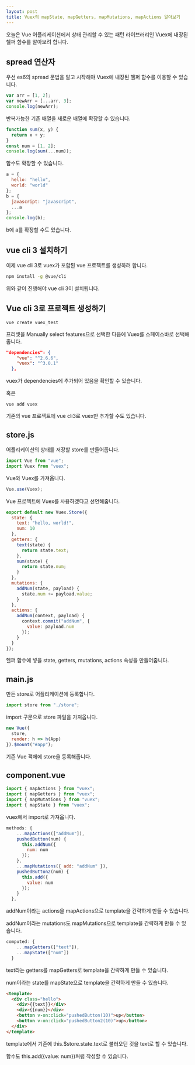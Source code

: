 ```yaml
---
layout: post
title: Vuex의 mapState, mapGetters, mapMutations, mapActions 알아보기
---
```


오늘은 Vue 어플리케이션에서 상태 관리할 수 있는 패턴 라이브러리인 Vuex에 내장된 헬퍼 함수를 알아보려 합니다.

## spread 연산자

우선 es6의 spread 문법을 알고 시작해야 Vuex에 내장된 헬퍼 함수를 이용할 수 있습니다.

```javascript
var arr = [1, 2];
var newArr = [...arr, 3];
console.log(newArr);
```

반복가능한 기존 배열을 새로운 배열에 확장할 수 있습니다.

```javascript
function sum(x, y) {
  return x + y;
}
const num = [1, 2];
console.log(sum(...num));
```

함수도 확장할 수 있습니다.

```javascript
a = {
  hello: "hello",
  world: "world"
};
b = {
  javascript: "javascript",
  ...a
};
console.log(b);
```

b에 a를 확장할 수도 있습니다.

## vue cli 3 설치하기

이제 vue cli 3로 vuex가 포함된 vue 프로젝트를 생성하려 합니다.

```bash
npm install -g @vue/cli
```

위와 같이 진행해야 vue cli 3이 설치됩니다.

## Vue cli 3로 프로젝트 생성하기

```
vue create vuex_test
```

프리셋을 Manually select features으로 선택한 다음에 Vuex를 스페이스바로 선택해줍니다.

```json
"dependencies": {
    "vue": "^2.6.6",
    "vuex": "^3.0.1"
  },
```

vuex가 dependencies에 추가되어 있음을 확인할 수 있습니다.

혹은

```
vue add vuex
```

기존의 vue 프로젝트에 vue cli3로 vuex만 추가할 수도 있습니다.

## store.js

어플리케이션의 상태를 저장할 store를 만들어줍니다.

```javascript
import Vue from "vue";
import Vuex from "vuex";
```

Vue와 Vuex를 가져옵니다.

```javascript
Vue.use(Vuex);
```

Vue 프로젝트에 Vuex를 사용하겠다고 선언해줍니다.

```javascript
export default new Vuex.Store({
  state: {
    text: "hello, world!",
    num: 10
  },
  getters: {
    text(state) {
      return state.text;
    },
    num(state) {
      return state.num;
    }
  },
  mutations: {
    addNum(state, payload) {
      state.num += payload.value;
    }
  },
  actions: {
    addNum(context, payload) {
      context.commit("addNum", {
        value: payload.num
      });
    }
  }
});
```

헬퍼 함수에 넣을 state, getters, mutations, actions 속성을 만들어줍니다.

## main.js

만든 store로 어플리케이션에 등록합니다.

```javascript
import store from "./store";
```

import 구문으로 store 파일을 가져옵니다.

```javascript
new Vue({
  store,
  render: h => h(App)
}).$mount("#app");
```

기존 Vue 객체에 store을 등록해줍니다.

## component.vue

```javascript
import { mapActions } from "vuex";
import { mapGetters } from "vuex";
import { mapMutations } from "vuex";
import { mapState } from "vuex";
```

vuex에서 import로 가져옵니다.

```javascript
methods: {
    ...mapActions(["addNum"]),
    pushedButton(num) {
      this.addNum({
        num: num
      });
    },
    ...mapMutations({ add: "addNum" }),
    pushedButton2(num) {
      this.add({
        value: num
      });
    }
  },
```

addNum이라는 actions을 mapActions으로 template을 간략하게 만들 수 있습니다.

addNum이라는 mutations도 mapMutations으로 template을 간략하게 만들 수 있습니다.

```javascript
computed: {
    ...mapGetters(["text"]),
    ...mapState(["num"])
  }
```

text라는 getters를 mapGetters로 template을 간략하게 만들 수 있습니다.

num이라는 state를 mapState으로 template을 간략하게 만들 수 있습니다.

```html
<template>
  <div class="hello">
    <div>{{text}}</div>
    <div>{{num}}</div>
    <button v-on:click="pushedButton(10)">up</button>
    <button v-on:click="pushedButton2(10)">up</button>
  </div>
</template>
```

template에서 기존에 this.\$store.state.text로 불러오던 것을 text로 할 수 있습니다.

함수도 this.add({value: num})처럼 작성할 수 있습니다.
